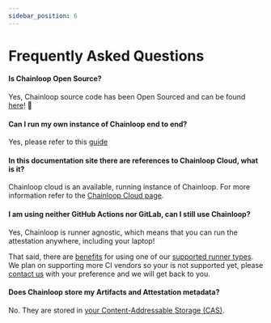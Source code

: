 ```yaml
---
sidebar_position: 6
---
```


# Frequently Asked Questions

#### Is Chainloop Open Source?

Yes, Chainloop source code has been Open Sourced and can be found [here](https://github.com/chainloop-dev/chainloop)! 🎉

#### Can I run my own instance of Chainloop end to end?

Yes, please refer to this [guide](./guides/deployment/)

#### In this documentation site there are references to Chainloop Cloud, what is it?

Chainloop cloud is an available, running instance of Chainloop. For more information refer to the [Chainloop Cloud page](./chainloop-cloud).

#### I am using neither GitHub Actions nor GitLab, can I still use Chainloop?

Yes, Chainloop is runner agnostic, which means that you can run the attestation anywhere, including your laptop!

That said, there are [benefits](/reference/operator/contract#runner-context) for using one of our [supported runner types](/reference/operator/contract#runner-context). We plan on supporting more CI vendors so your is not supported yet, please [contact us](https://chainloop.dev/contact) with your preference and we will get back to you.

#### Does Chainloop store my Artifacts and Attestation metadata?

No. They are stored in [your Content-Addressable Storage (CAS)](/reference/operator/cas-backend).

